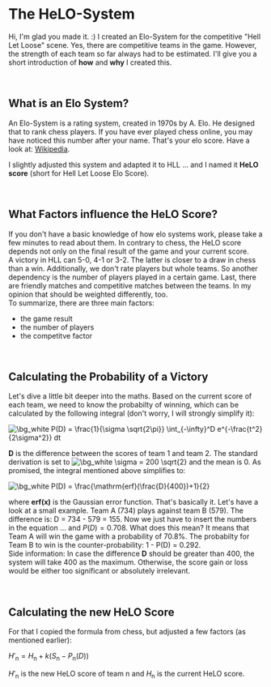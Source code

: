 # The HeLO-System

Hi, I'm glad you made it. :)
I created an Elo-System for the competitive "Hell Let Loose" scene. Yes, there are competitive teams in the game. However, the strength of each team so far always had to be estimated. I'll give you a short introduction of **how** and **why** I created this.

<br />

## What is an Elo System?
An Elo-System is a rating system, created in 1970s by A. Elo. He designed that to rank chess players.
If you have ever played chess online, you may have noticed this number after your name. That's your elo score.
Have a look at: [Wikipedia](https://en.wikipedia.org/wiki/Elo_rating_system).

I slightly adjusted this system and adapted it to HLL ... and I named it **HeLO score** (short for Hell Let Loose Elo Score).

<br />

## What Factors influence the HeLO Score?
If you don't have a basic knowledge of how elo systems work, please take a few minutes to read about them. In contrary to chess, the HeLO score depends not only on the final result of the game and your current score. <br />
A victory in HLL can 5-0, 4-1 or 3-2. The latter is closer to a draw in chess than a win. Additionally, we don't rate players but whole teams. So another dependency is the number of players played in a certain game. Last, there are friendly matches and competitive matches between the teams. In my opinion that should be weighted differently, too. <br />
To summarize, there are three main factors:
* the game result
* the number of players
* the competitve factor

<br />

## Calculating the Probability of a Victory
Let's dive a little bit deeper into the maths. Based on the current score of each team, we need to know the probabilty of winning, which can be calculated by the following integral (don't worry, I will strongly simplify it):

<img src="https://latex.codecogs.com/svg.image?\bg_white&space;P(D)&space;=&space;\frac{1}{\sigma&space;\sqrt{2\pi}}&space;\int_{-\infty}^D&space;e^{-\frac{t^2}{2\sigma^2}}&space;dt" title="\bg_white P(D) = \frac{1}{\sigma \sqrt{2\pi}} \int_{-\infty}^D e^{-\frac{t^2}{2\sigma^2}} dt" />

**D** is the difference between the scores of team 1 and team 2. The standard derivation is set to <img src="https://latex.codecogs.com/svg.image?\bg_white&space;\sigma&space;=&space;200&space;\sqrt{2}" title="\bg_white \sigma = 200 \sqrt{2}" /> and the mean is 0. As promised, the integral mentioned above simplifies to:

<img src="https://latex.codecogs.com/svg.image?\bg_white&space;P(D)&space;=&space;\frac{\mathrm{erf}(\frac{D}{400})&plus;1}{2}" title="\bg_white P(D) = \frac{\mathrm{erf}(\frac{D}{400})+1}{2}" />

where **erf(x)** is the Gaussian error function. That's basically it. Let's have a look at a small example. Team A (734) plays against team B (579). The difference is: D = 734 - 579 = 155. Now we just have to insert the numbers in the equation ... and $P(D) = 0.708$. What does this mean? It means that Team A will win the game with a probability of 70.8%. The probabilty for Team B to win is the counter-probability: 1 - P(D) = 0.292. <br />
Side information: In case the difference **D** should be greater than 400, the system will take 400 as the maximum. Otherwise, the score gain or loss would be either too significant or absolutely irrelevant.

<br />

## Calculating the new HeLO Score
For that I copied the formula from chess, but adjusted a few factors (as mentioned earlier):

$H'_\mathrm{n} = H_\mathrm{n} + k(S_\mathrm{n}-P_\mathrm{n}(D))$

$H'_\mathrm{n}$ is the new HeLO score of team n and $H_\mathrm{n}$ is the current HeLO score.

